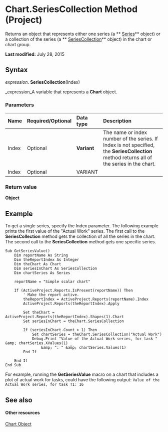 
# Chart.SeriesCollection Method (Project)
Returns an object that represents either one series (a  ** [Series](38a834ec-4076-82ef-a6bd-55a1ee2624bd.md)** object) or a collection of the series (a ** [SeriesCollection](2065e328-f82c-266f-e34c-fa99100c862e.md)** object) in the chart or chart group.

 **Last modified:** July 28, 2015


## Syntax

 _expression_. **SeriesCollection**(Index)

 _expression_A variable that represents a  **Chart** object.


### Parameters



|**Name**|**Required/Optional**|**Data type**|**Description**|
|:-----|:-----|:-----|:-----|
|Index|Optional| **Variant**|The name or index number of the series. If Index is not specified, the **SeriesCollection** method returns all of the series in the chart.|
|Index|Optional|VARIANT||

### Return value

 **Object**


## Example

To get a single series, specify the Index parameter. The following example prints the first value of the "Actual Work" series. The first call to the **SeriesCollection** method gets the collection of all the series in the chart. The second call to the **SeriesCollection** method gets one specific series.


```
Sub GetSeriesValue()
    Dim reportName As String
    Dim theReportIndex As Integer
    Dim theChart As Chart
    Dim seriesInChart As SeriesCollection
    Dim chartSeries As Series
    
    reportName = "Simple scalar chart"
        
    If (ActiveProject.Reports.IsPresent(reportName)) Then
        ' Make the report active.
        theReportIndex = ActiveProject.Reports(reportName).Index
        ActiveProject.Reports(theReportIndex).Apply
        
        Set theChart = ActiveProject.Reports(theReportIndex).Shapes(1).Chart
        Set seriesInChart = theChart.SeriesCollection
        
        If (seriesInChart.Count > 1) Then
            Set chartSeries = theChart.SeriesCollection("Actual Work")
            Debug.Print "Value of the Actual Work series, for task " &amp; chartSeries.XValues(1) _
                &amp; ": " &amp; chartSeries.Values(1)
        End If
        
    End If
End Sub
```

For example, running the  **GetSeriesValue** macro on a chart that includes a plot of actual work for tasks, could have the following output: `Value of the Actual Work series, for task T1: 16`


## See also


#### Other resources


 [Chart Object](810d4ec1-69d2-c432-b9da-57042b783b85.md)
